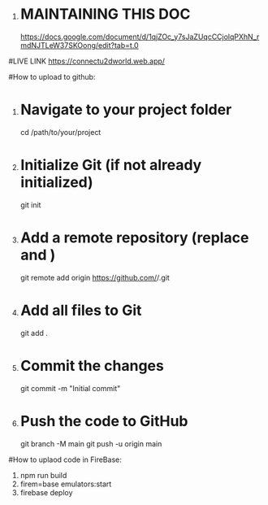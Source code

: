 1. # MAINTAINING THIS DOC
   https://docs.google.com/document/d/1qjZOc_y7sJaZUqcCCjolqPXhN_rmdNJTLeW37SKOong/edit?tab=t.0

#LIVE LINK
https://connectu2dworld.web.app/


#How to upload to github:

1. # Navigate to your project folder
    cd /path/to/your/project

2. # Initialize Git (if not already initialized)
    git init

3. # Add a remote repository (replace <username> and <repo-name>)
    git remote add origin https://github.com/<username>/<repo-name>.git

4. # Add all files to Git
    git add .

5. # Commit the changes
    git commit -m "Initial commit"

6. # Push the code to GitHub
    git branch -M main
    git push -u origin main


#How to uplaod code in FireBase:
1. npm run build
2. firem=base emulators:start
3. firebase deploy





